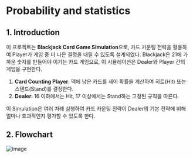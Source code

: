 # Probability and statistics
## 1. Introduction
이 프로젝트는 **Blackjack Card Game Simulation**으로, 카드 카운팅 전략을 활용하여 Player가 게임 중 더 나은 결정을 내릴 수 있도록 설계되었다. Blackjack은 21에 가까운 숫자를 만들어야 이기는 카드 게임으로, 이 시뮬레이션은 Dealer와 Player 간의 게임을 구현한다.

1. **Card Counting Player**: 덱에 남은 카드를 세어 확률을 계산하여 히트(Hit) 또는 스탠드(Stand)를 결정한다.
2. **Dealer**: 16 이하에서는 Hit, 17 이상에서는 Stand하는 고정된 규칙을 따른다.

이 Simulation은 여러 차례 실행하여 카드 카운팅 전략이 Dealer의 기본 전략에 비해 얼마나 효과적인지 평가할 수 있도록 한다.

## 2. Flowchart
![image](https://github.com/user-attachments/assets/949429c5-cbf5-4fe5-af71-0443e2fdfcb9)
